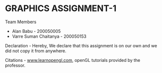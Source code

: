 # GRAPHICS ASSIGNMENT-1

Team Members
  * Alan Babu - 200050005
  * Varre Suman Chaitanya - 200050153

Declaration - Hereby, We declare that this assignment is on our own and we did not copy it from anywhere.

Citations - www.learnopengl.com, openGL tutorials provided by the professor.